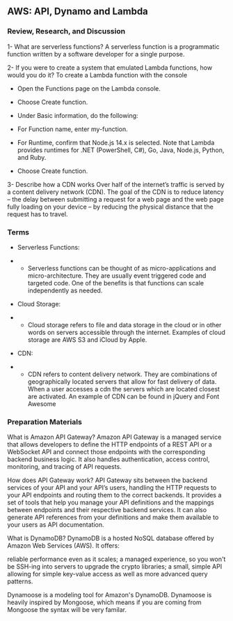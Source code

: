 ## AWS: API, Dynamo and Lambda

### Review, Research, and Discussion

1- What are serverless functions?
A serverless function is a programmatic function written by a software developer for a single purpose.

2- If you were to create a system that emulated Lambda functions, how would you do it?
To create a Lambda function with the console

- Open the Functions page on the Lambda console.

- Choose Create function.

- Under Basic information, do the following:

- For Function name, enter my-function.

- For Runtime, confirm that Node.js 14.x is selected. Note that Lambda provides runtimes for .NET (PowerShell, C#), Go, Java, Node.js, Python, and Ruby.

- Choose Create function.

3- Describe how a CDN works
Over half of the internet’s traffic is served by a content delivery network (CDN). The goal of the CDN is to reduce latency – the delay between submitting a request for a web page and the web page fully loading on your device – by reducing the physical distance that the request has to travel.

### Terms

* Serverless Functions:
* 
  * Serverless functions can be thought of as micro-applications and micro-architecture. They are usually event triggered code and targeted code. One of the benefits is that functions can scale independently as needed.

* Cloud Storage:
* 
  * Cloud storage refers to file and data storage in the cloud or in other words on servers accessible through the internet. Examples of cloud storage are AWS S3 and iCloud by Apple.

* CDN:
* 
  * CDN refers to content delivery network. They are combinations of geographically located servers that allow for fast delivery of data. When a user accesses a cdn the servers which are located closest are activated. An example of CDN can be found in jQuery and Font Awesome

### Preparation Materials

What is Amazon API Gateway?
Amazon API Gateway is a managed service that allows developers to define the HTTP endpoints of a REST API or a WebSocket API and connect those endpoints with the corresponding backend business logic. It also handles authentication, access control, monitoring, and tracing of API requests.

How does API Gateway work?
API Gateway sits between the backend services of your API and your API’s users, handling the HTTP requests to your API endpoints and routing them to the correct backends. It provides a set of tools that help you manage your API definitions and the mappings between endpoints and their respective backend services. It can also generate API references from your definitions and make them available to your users as API documentation.

What is DynamoDB?
DynamoDB is a hosted NoSQL database offered by Amazon Web Services (AWS). It offers:

reliable performance even as it scales;
a managed experience, so you won't be SSH-ing into servers to upgrade the crypto libraries;
a small, simple API allowing for simple key-value access as well as more advanced query patterns.

Dynamoose is a modeling tool for Amazon's DynamoDB. Dynamoose is heavily inspired by Mongoose, which means if you are coming from Mongoose the syntax will be very familar.

